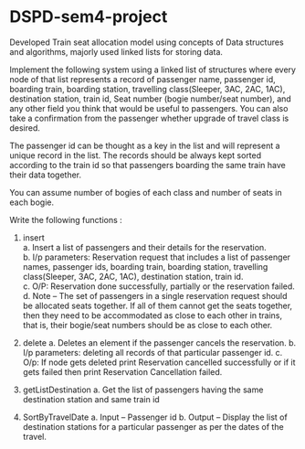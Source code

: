 # DSPD-sem4-project
Developed Train seat allocation model using concepts of Data structures and algorithms, majorly used linked lists for storing data.

Implement the following system using a linked list of structures where every node of that list 
represents a record of passenger name, passenger id, boarding train, boarding station, 
travelling class(Sleeper, 3AC, 2AC, 1AC), destination station, train id, Seat number (bogie 
number/seat number), and any other field you think that would be useful to passengers. You 
can also take a confirmation from the passenger whether upgrade of travel class is desired. 

The passenger id can be thought as a key in the list and will represent a unique record in the 
list. The records should be always kept sorted according to the train id so that passengers
boarding the same train have their data together.

You can assume number of bogies of each class and number of seats in each bogie.

Write the following functions :

  1)  insert <br>
   a. Insert a list of passengers and their details for the reservation. <br>
   b. I/p parameters: Reservation request that includes a list of passenger names, 
      passenger ids, boarding train, boarding station, travelling class(Sleeper, 3AC, 
      2AC, 1AC), destination station, train id. <br>
   c. O/P: Reservation done successfully, partially or the reservation failed. <br>
   d. Note – The set of passengers in a single reservation request should be 
    allocated seats together. If all of them cannot get the seats together, then they 
    need to be accommodated as close to each other in trains, that is, their 
    bogie/seat numbers should be as close to each other. <br>
    
  2)  delete
   a. Deletes an element if the passenger cancels the reservation.
   b. I/p parameters: deleting all records of that particular passenger id.
   c. O/p: If node gets deleted print Reservation cancelled successfully or if it gets 
      failed then print Reservation Cancellation failed.
      
  3)  getListDestination
   a. Get the list of passengers having the same destination station and same train id
     
  4)  SortByTravelDate
   a. Input – Passenger id 
   b. Output – Display the list of destination stations for a particular passenger as 
      per the dates of the travel.

